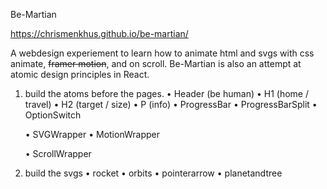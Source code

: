 Be-Martian

https://chrismenkhus.github.io/be-martian/

A webdesign experiement to learn how to animate
html and svgs with css animate, ~~framer motion~~, and on scroll. Be-Martian is also an attempt at atomic design principles in React. 

1. build the atoms before the pages.
    • Header (be human)
    • H1 (home / travel)
    • H2 (target / size)
    • P (info)
    • ProgressBar
    • ProgressBarSplit
    • OptionSwitch

    • SVGWrapper
    • MotionWrapper

    • ScrollWrapper
2. build the svgs
    • rocket
    • orbits
    • pointerarrow
    • planetandtree
